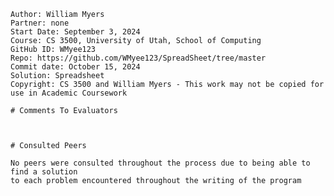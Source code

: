 ﻿~~~
Author: William Myers
Partner: none
Start Date: September 3, 2024
Course: CS 3500, University of Utah, School of Computing
GitHub ID: WMyee123
Repo: https://github.com/WMyee123/SpreadSheet/tree/master
Commit date: October 15, 2024
Solution: Spreadsheet
Copyright: CS 3500 and William Myers - This work may not be copied for use in Academic Coursework

# Comments To Evaluators



# Consulted Peers

No peers were consulted throughout the process due to being able to find a solution 
to each problem encountered throughout the writing of the program

~~~